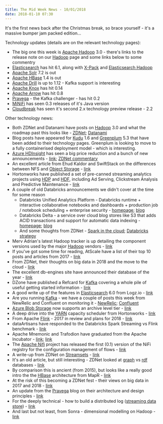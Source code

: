 ```yaml
---
title: The Mid Week News - 10/01/2018
date: 2018-01-10 07:30
---
```

It's the first news back after the Christmas break, so brace yourself - it's a massive bumper jam packed edition...
<!--more-->

Technology updates (details are on the relevant technology pages):

* The big one this week is [Apache Hadoop](/technologies/apache-hadoop/) 3.0 - there's links to the release note on our [Hadoop](/technologies/apache-hadoop/) page and some links below to some commentry
* [Elasticsearch](/technologies/elasticsearch/) has hit 6.1, along with [X-Pack](/technologies/elastic-x-pack/) and [Elasticsearch Hadoop](/technologies/elasticsearch-hadoop/)
* [Apache Solr](/technologies/apache-solr/) 7.2 is out
* [Apache HBase](/technologies/apache-hbase/) 1.4 is out
* [Apache Drill](/technologies/apache-drill/) is up to 1.12 - Kafka support is interesting
* [Apache Knox](/technologies/apache-knox/) has hit 0.14
* [Apache Arrow](/technologies/apache-arrow/) has hit 0.8
* [Pravega](/technologies/pravega/) - the Kafka challenger - has hit 0.2
* [MiNiFi](/technologies/apache-nifi/minifi) has seen 0.3 releases of it's Java version
* [Cloudbreak](/technologies/cloudbreak/) has seen it's second 2.x technology preview release - 2.2

Other technology news:

* Both ZDNet and Datanami have posts on [Hadoop](/technologies/apache-hadoop/) 3.0 and what the roadmap past this looks like - [ZDNet](http://www.zdnet.com/article/hadoop-3-confronts-the-realities-of-storage-growth/); [Datanami](https://www.datanami.com/2017/12/15/hadoop-3-0-ships-roadmap-reveal/)
* Blog posts have appeared for [Kudu](/technologies/apache-kudu/) 1.6 and [Greenplum](/technologies/greenplum/) 5.3 that have been added to their technology pages.  Greenplum is looking to move to a fully containerised deployment model - which is interesting.
* [Azure HDInsight](/technologies/azure-hdinsight/) has seen a big price reduction and a bunch of new announcements - [link](https://azure.microsoft.com/en-gb/blog/azure-hdinsight-announcements-significant-price-reduction-and-amazing-new-capabilities/); [ZDNet commentary](http://www.zdnet.com/article/microsofts-cloud-big-data-service-cuts-prices-up-to-52/)
* An excellent article from Ehud Kaldor and SwiftStack on the differences between NFS and [Object Storage](/tech-categories/object-stores/) - [link](https://www.swiftstack.com/blog/2018/01/04/nasing-object-storage/)
* Hortonworks have published a set of pre-canned streaming analytics projects using [HDP](/technologies/hortonworks-data-platform/) and [HDF](/technologies/hortonworks-data-flow/), including Ad Serving, Clickstream Analysis and Predictive Maintenance - [link](https://hortonworks.com/blog/applying-big-data-streaming-analytics-in-real-world/)
* A couple of old Databricks announcements we didn't cover at the time for some reason
  * Databricks Unified Analytics Platform - Databricks runtime + interactive collaborative notebooks and dashboards + production job / notebook scheduling + enterprise security - [homepage](https://databricks.com/product/unified-analytics-platform); [blog](https://databricks.com/blog/2017/10/05/build-complex-data-pipelines-with-unified-analytics-platform.html)
  * Databricks Delta - a service over cloud blog stores like S3 that adds ACID transactions and support for automatic data indexing - [homepage](https://databricks.com/product/databricks-delta); [blog](https://databricks.com/blog/2017/10/25/databricks-delta-a-unified-management-system-for-real-time-big-data.html)
  * And some thoughts from ZDNet - [Spark in the cloud](http://www.zdnet.com/article/the-future-of-the-future-spark-big-data-insights-streaming-and-deep-learning-in-the-cloud/); [Databricks strategy](http://www.zdnet.com/article/databricks-is-no-longer-playing-david-and-goliath/)
* Merv Adrian's latest Hadoop tracker is up detailing the component versions used by the major [Hadoop](/technologies/apache-hadoop/) vendors - [link](https://blogs.gartner.com/merv-adrian/2018/01/03/january-2018-hadoop-tracker/)
* If you've got some time for reading, AtScale have a list of their top 10 posts and articles from 2017 - [link](http://blog.atscale.com/what-youve-missed-in-2017)
* From ZDNet, their thoughts on big data in 2018 and the move to the cloud - [link](http://www.zdnet.com/article/big-data-2018-cloud-storage-becomes-the-de-facto-data-lake/)
* The excellent db-engines site have announced their database of the year - [link](https://db-engines.com/en/blog_post/76)
* DZone have published a Refcard for [Kafka](/technologies/apache-kafka/) covering a whole pile of useful getting started information - [link](https://dzone.com/refcardz/apache-kafka)
* A good write up of the features in [Elasticsearch](/technologies/elasticsearch/) 6.0 from Logz.io - [link](https://logz.io/blog/elastic-stack-6-new/)
* Are you running [Kafka](/technologies/apache-kafka/) - we have a couple of posts this week from NewRelic and Confluent on monitoring it - [NewRelic](https://blog.newrelic.com/2017/12/12/new-relic-kafkapocalypse/); [Confluent](https://www.confluent.io/blog/blog-post-on-monitoring-an-apache-kafka-deployment-to-end-most-blog-posts)
* [Azure Blob Storage](/technologies/microsoft-azure-blob-storage/) now supports an archive level tier - [link](https://azure.microsoft.com/en-au/blog/cloud-storage-now-more-affordable-announcing-general-availability-of-azure-archive-storage/)
* A deep drive into the [YARN](/technologies/apache-hadoop/yarn/) capacity scheduler from Hortonworks - [link](https://hortonworks.com/blog/yarn-capacity-scheduler/)
* From Apache [Flink](/technologies/apache-flink/) - 2017 in review and plans for 2018 - [link](http://flink.apache.org/news/2017/12/21/2017-year-in-review.html)
* dataArtisans have responded to the Databricks Spark Streaming vs Flink benchmark - [link](https://data-artisans.com/blog/curious-case-broken-benchmark-revisiting-apache-flink-vs-databricks-runtime)
* Apache Mnemonic and Trafodion have graduated from the Apache Incubator - [link](https://blogs.apache.org/foundation/entry/the-apache-software-foundation-announces25); [link](http://incubator.apache.org/projects/trafodion)
* The [Apache Nifi](/technologies/apache-nifi/) project has released the first (0.1) version of the NiFi registry for the configuration management of flows - [link](https://nifi.apache.org/registry.html)
* A write-up from ZDNet on [Streamsets](/technologies/streamsets-data-collector/) - [link](http://www.zdnet.com/article/streamsets-updates-etl-to-the-cloud-data-pipeline/)
* It's an old article, but still interesting - ZDNet looked at [graph](/tech-categories/graph-databases/) vs [rdf](/tech-categories/rdf-databases/) databases - [link](http://www.zdnet.com/article/graph-databases-and-rdf-its-a-family-affair/)
* By comparison this is ancient (from 2015), but looks like a really good intro the the [HBase](/technologies/apache-hbase/) architecture from MapR - [link](https://mapr.com/blog/in-depth-look-hbase-architecture/)
* At the risk of this becoming a ZDNet fest - their views on big data in 2017 and 2018 - [link](http://www.zdnet.com/article/big-data-crystal-balls-and-looking-glasses-reviewing-2017-predicting-2018/)
* An update from the [Pravega](/technologies/pravega/) blog on their architecture and design principles - [link](http://blog.pravega.io/2017/12/14/i-have-a-stream/)
* For the deeply technical - how to build a distributed log ([streaming data store](/tech-categories/streaming-data-stores/)) - [link](https://bravenewgeek.com/building-a-distributed-log-from-scratch-part-1-storage-mechanics/?0)
* And last but not least, from Sonra - dimensional modelling on Hadoop - [link](https://sonra.io/2017/05/15/dimensional-modeling-and-kimball-data-marts-in-the-age-of-big-data-and-hadoop/)